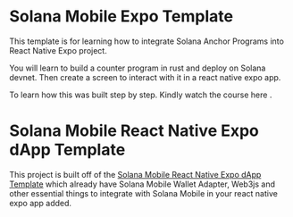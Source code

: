 # Solana Mobile Expo Template

This template is for learning how to integrate Solana Anchor Programs into React Native Expo project.

You will learn to build a counter program in rust and deploy on Solana devnet. Then create a screen to interact with it in a react native expo app.

To learn how this was built step by step. Kindly watch the course here []().

# Solana Mobile React Native Expo dApp Template
This project is built off of the [Solana Mobile React Native Expo dApp Template](https://github.com/dProgrammingUniversity/solana-mobile-react-native-expo-dapp-template) which already have Solana Mobile Wallet Adapter, Web3js and other essential things to integrate with Solana Mobile in your react native expo app added.